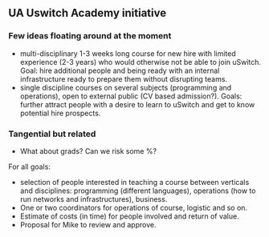 ## UA Uswitch Academy initiative

### Few ideas floating around at the moment

* multi-disciplinary 1-3 weeks long course for new hire with limited experience (2-3 years) who would otherwise not be able to join uSwitch. Goal: hire additional people and being ready with an internal infrastructure ready to prepare them without disrupting teams.
* single discipline courses on several subjects (programming and operations), open to external public (CV based admission?). Goals: further attract people with a desire to learn to uSwitch and get to know potential hire prospects.

### Tangential but related

* What about grads? Can we risk some %?

For all goals:

* selection of people interested in teaching a course between verticals and disciplines: programming (different languages), operations (how to run networks and infrastructures), business.
* One or two coordinators for operations of course, logistic and so on.
* Estimate of costs (in time) for people involved and return of value.
* Proposal for Mike to review and approve.
